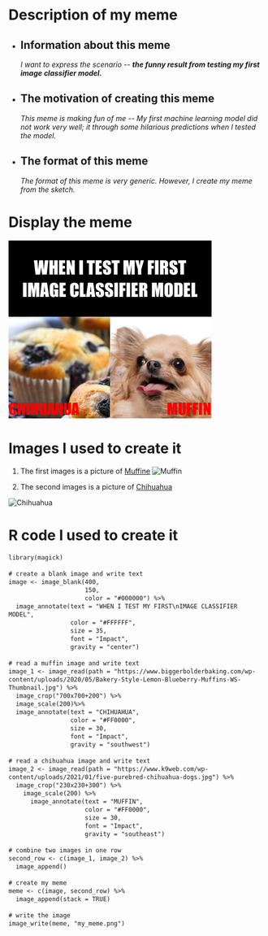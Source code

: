 # Description of my meme

* ## Information about this meme

    _I want to express the scenario -- **the funny result from testing my first image classifier model.**_

* ## The motivation of creating this meme

    _This meme is making fun of me -- My first machine learning model did not work very well; it through some hilarious predictions when I tested the model._

* ## The format of this meme

    _The format of this meme is very generic. However, I create my meme from the sketch._

# Display the meme

![my meme](my_meme.png)

# Images I used to create it

1. The first images is a picture of [Muffine](https://www.biggerbolderbaking.com/lemon-blueberry-muffins/)
![Muffin](https://www.biggerbolderbaking.com/wp-content/uploads/2020/05/Bakery-Style-Lemon-Blueberry-Muffins-WS-Thumbnail.jpg)

2. The second images is a picture of [Chihuahua](https://www.google.com/imgres?imgurl=https%3A%2F%2Fwww.k9web.com%2Fwp-content%2Fuploads%2F2021%2F01%2Ffive-purebred-chihuahua-dogs.jpg&imgrefurl=https%3A%2F%2Fwww.k9web.com%2Fbreeds%2Fchihuahua%2F&tbnid=SSD1ONX1GftxFM&vet=12ahUKEwiYs4Wens_2AhUTRGwGHcbQBigQMygfegUIARCcAg..i&docid=qyHM89uCDkWzFM&w=1200&h=593&q=chihuahua&ved=2ahUKEwiYs4Wens_2AhUTRGwGHcbQBigQMygfegUIARCcAg)

![Chihuahua](https://www.k9web.com/wp-content/uploads/2021/01/five-purebred-chihuahua-dogs.jpg)


# R code I used to create it

```
library(magick)

# create a blank image and write text
image <- image_blank(400,
                     150,
                     color = "#000000") %>%
  image_annotate(text = "WHEN I TEST MY FIRST\nIMAGE CLASSIFIER MODEL",
                 color = "#FFFFFF",
                 size = 35,
                 font = "Impact",
                 gravity = "center")

# read a muffin image and write text
image_1 <- image_read(path = "https://www.biggerbolderbaking.com/wp-content/uploads/2020/05/Bakery-Style-Lemon-Blueberry-Muffins-WS-Thumbnail.jpg") %>%
  image_crop("700x700+200") %>%
  image_scale(200)%>%
  image_annotate(text = "CHIHUAHUA",
                 color = "#FF0000",
                 size = 30,
                 font = "Impact",
                 gravity = "southwest")

# read a chihuahua image and write text
image_2 <- image_read(path = "https://www.k9web.com/wp-content/uploads/2021/01/five-purebred-chihuahua-dogs.jpg") %>%
  image_crop("230x230+300") %>%
    image_scale(200) %>%
      image_annotate(text = "MUFFIN",
                     color = "#FF0000",
                     size = 30,
                     font = "Impact",
                     gravity = "southeast")

# combine two images in one row
second_row <- c(image_1, image_2) %>%
  image_append()

# create my meme
meme <- c(image, second_row) %>%
  image_append(stack = TRUE)

# write the image
image_write(meme, "my_meme.png")
```
